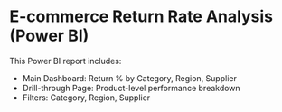 # E-commerce Return Rate Analysis (Power BI)

This Power BI report includes:
- Main Dashboard: Return % by Category, Region, Supplier
- Drill-through Page: Product-level performance breakdown
- Filters: Category, Region, Supplier

